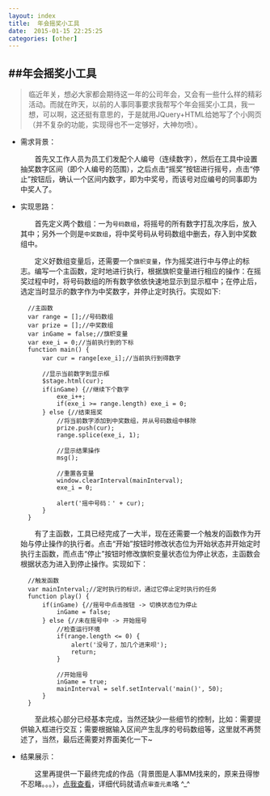 ```yaml
---
layout: index
title:  年会摇奖小工具
date:  2015-01-15 22:25:25
categories: [other]
---
```


##年会摇奖小工具
---

> 临近年关，想必大家都会期待这一年的公司年会，又会有一些什么样的精彩活动。而就在昨天，以前的人事同事要求我帮写个年会摇奖小工具，我一想，可以啊，这还挺有意思的，于是就用JQuery+HTML给她写了个小网页（并不复杂的功能，实现得也不一定够好，大神勿喷）。

* 需求背景：

	　　首先又工作人员为员工们发配个人编号（连续数字），然后在工具中设置抽奖数字区间（即个人编号的范围），之后点击“摇奖”按钮进行摇号，点击“停止”按钮后，确认一个区间内数字，即为中奖号，而该号对应编号的同事即为中奖人了。

* 实现思路：

	　　首先定义两个数组：一为```号码数组```，将摇号的所有数字打乱次序后，放入其中；另外一个则是```中奖数组```，将中奖号码从号码数组中删去，存入到中奖数组中。

	　　定义好数组变量后，还需要一个```旗帜变量```，作为摇奖进行中与停止的标志。编写一个主函数，定时地进行执行，根据旗帜变量进行相应的操作：在摇奖过程中时，将号码数组的所有数字依依快速地显示到显示框中；在停止后，选定当时显示的数字作为中奖数字，并停止定时执行。实现如下:	　　

		//主函数
		var range = [];//号码数组
		var prize = [];//中奖数组
		var inGame = false;//旗帜变量
		var exe_i = 0;//当前执行到的下标
		function main() {
			var cur = range[exe_i];//当前执行到得数字
			
			//显示当前数字到显示框
			$stage.html(cur);
			if(inGame) {//继续下个数字
				exe_i++;
				if(exe_i >= range.length) exe_i = 0;
			} else {//结束摇奖
				//将当前数字添加到中奖数组，并从号码数组中移除
				prize.push(cur);
				range.splice(exe_i, 1);
				
				//显示结果操作
				msg();

				//重置各变量
				window.clearInterval(mainInterval);
				exe_i = 0;
				
				alert('摇中号码：' + cur);
			}
		}

	　　有了主函数，工具已经完成了一大半，现在还需要一个触发的函数作为开始与停止操作的执行者。点击“开始”按钮时修改状态位为开始状态并开始定时执行主函数，而点击“停止”按钮时修改旗帜变量状态位为停止状态，主函数会根据状态为进入到停止操作。实现如下：

		//触发函数
		var mainInterval;//定时执行的标识，通过它停止定时执行的任务
		function play() {
			if(inGame) {//摇号中点击按钮 -> 切换状态位为停止
				inGame = false;
			} else {//未在摇号中 -> 开始摇号
				//检查运行环境
				if(range.length <= 0) {
					alert('没号了，加几个进来呗');
					return;
				}
				
				//开始摇号
				inGame = true;
				mainInterval = self.setInterval('main()', 50);
			}
		}

	　　至此核心部分已经基本完成，当然还缺少一些细节的控制，比如：需要提供输入框进行交互；需要根据输入区间产生乱序的号码数组等，这里就不再赘述了，当然，最后还需要对界面美化一下~
	　　
* 结果展示：

	　　这里再提供一下最终完成的作品（背景图是人事MM找来的，原来丑得惨不忍睹。。。），[点我查看](/example/random-nums/index.html)，详细代码就请点```审查元素```咯 ^_^